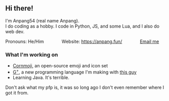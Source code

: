 ## Hi there!
I'm Anpang54 (real name Anpang).\
I do coding as a hobby. I code in Python, JS, and some Lua, and I also do web dev.

Pronouns: He/Him&emsp;&emsp;&emsp;&emsp;Website: <https://anpang.fun/>&emsp;&emsp;&emsp;&emsp;[Email me](mailto:anpang59@gmail.com)

### What I'm working on
* [Cornmoji](https://cornmoji.anpang.fun/), an open-source emoji and icon set
* [G<sup>+</sup>](https://github.com/Anpang54/gplus), a new programming language I'm making with [this guy](https://github.com/pique2312)
* Learning Java. It's terrible.

Don't ask what my pfp is, it was so long ago I don't even remember where I got it from.

<!--
**Anpang54/Anpang54** is a ✨ _special_ ✨ repository because its `README.md` (this file) appears on your GitHub profile.

Here are some ideas to get you started:

- 🔭 I’m currently working on ...
- 🌱 I’m currently learning ...
- 👯 I’m looking to collaborate on ...
- 🤔 I’m looking for help with ...
- 💬 Ask me about ...
- 📫 How to reach me: ...
- 😄 Pronouns: ...
- ⚡ Fun fact: ...
-->
